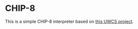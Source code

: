 # CHIP-8

This is a simple CHIP-8 interpreter based on [this UWCS project](https://rs118.uwcs.co.uk/chip8.html).
